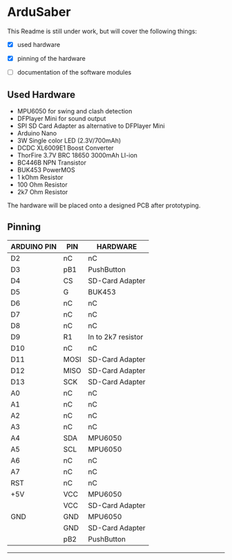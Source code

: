 # ArduSaber
This Readme is still under work, but will cover the following things:
- [x] used hardware
- [x] pinning of the hardware
- [ ] documentation of the software modules


## Used Hardware
- MPU6050 for swing and clash detection
- DFPlayer Mini for sound output
- SPI SD Card Adapter as alternative to DFPlayer Mini
- Arduino Nano
- 3W Single color LED (2.3V/700mAh)
- DCDC XL6009E1 Boost Converter
- ThorFire 3.7V BRC 18650 3000mAh LI-ion
- BC446B NPN Transistor
- BUK453 PowerMOS
- 1 kOhm Resistor
- 100 Ohm Resistor
- 2k7 Ohm Resistor

The hardware will be placed onto a designed PCB after prototyping.

## Pinning

 
 |    ARDUINO PIN        |       PIN         |       HARDWARE            |
 |-----------------------|-------------------|---------------------------|
 |         D2            |       nC          |       nC                  |
 |         D3            |       pB1         |       PushButton          |
 |         D4            |       CS          |       SD-Card Adapter     |
 |         D5            |       G           |       BUK453              |
 |         D6            |       nC          |       nC                  |
 |         D7            |       nC          |       nC                  |
 |         D8            |       nC          |       nC                  |
 |         D9            |       R1          |       In to 2k7 resistor  |
 |         D10           |       nC          |       nC                  |
 |         D11           |       MOSI        |       SD-Card Adapter     |
 |         D12           |       MISO        |       SD-Card Adapter     |
 |         D13           |       SCK         |       SD-Card Adapter     |
 |         A0            |       nC          |       nC                  |
 |         A1            |       nC          |       nC                  |
 |         A2            |       nC          |       nC                  |
 |         A3            |       nC          |       nC                  |
 |         A4            |       SDA         |       MPU6050             |
 |         A5            |       SCL         |       MPU6050             |
 |         A6            |       nC          |       nC                  |
 |         A7            |       nC          |       nC                  |
 |         RST           |       nC          |       nC                  |
 |         +5V           |       VCC         |       MPU6050             |
 |                       |       VCC         |       SD-Card Adapter     |
 |         GND           |       GND         |       MPU6050             |
 |                       |       GND         |       SD-Card Adapter     |
 |                       |       pB2         |       PushButton          |
 -------------------------------------------------------------------------